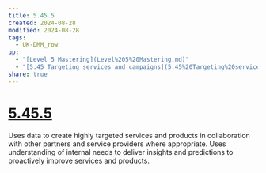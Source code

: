 ```yaml
---
title: 5.45.5
created: 2024-08-28
modified: 2024-08-28
tags:
  - UK-DMM_row
up:
  - "[Level 5 Mastering](Level%205%20Mastering.md)"
  - "[5.45 Targeting services and campaigns](5.45%20Targeting%20services%20and%20campaigns.md)"
share: true
---
```

# [5.45.5](5.45.5.md)

Uses data to create highly targeted services and products in collaboration with other partners and service providers where appropriate. Uses understanding of internal needs to deliver insights and predictions to proactively improve services and products.
